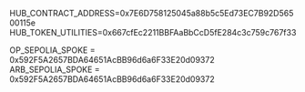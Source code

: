 
HUB_CONTRACT_ADDRESS=0x7E6D758125045a88b5c5Ed73EC7B92D56500115e
HUB_TOKEN_UTILITIES=0x667cfEc2211BBFAaBbCcD5fE284c3c759c767f33

OP_SEPOLIA_SPOKE = 0x592F5A2657BDA64651AcBB96d6a6F33E20d09372
ARB_SEPOLIA_SPOKE = 0x592F5A2657BDA64651AcBB96d6a6F33E20d09372

